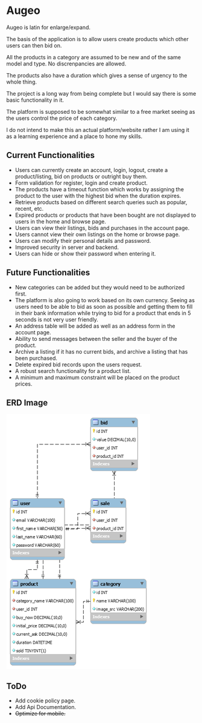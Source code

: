 # Augeo
Augeo is latin for enlarge/expand.

The basis of the application is to allow users create products which other users can then bid on.

All the products in a category are assumed to be new and of the same model and type. No discrenpancies are allowed.

The products also have a duration which gives a sense of urgency to the whole thing.

The project is a long way from being complete but I would say there is some basic functionality in it.

The platform is supposed to be somewhat similar to a free market seeing as the users control the price of each category.

I do not intend to make this an actual platform/website rather I am using it as a learning experience and a place to hone my skills.

## Current Functionalities
- Users can currently create an account, login, logout, create a product/listing, bid on products or outright buy them.
- Form validation for register, login and create product.
- The products have a timeout function which works by assigning the product to the user with the highest bid when the duration expires.
- Retrieve products based on different search queries such as popular, recent, etc. 
- Expired products or products that have been bought are not displayed to users in the home and browse page.
- Users can view their listings, bids and purchases in the account page.
- Users cannot view their own listings on the home or browse page.
- Users can modify their personal details and password.
- Improved security in server and backend.
- Users can hide or show their password when entering it.

## Future Functionalities
- New categories can be added but they would need to be authorized first.
- The platform is also going to work based on its own currency. Seeing as users need to be able to bid as soon as possible and getting them to fill in their bank information while trying to bid for a product that ends in 5 seconds is not very user friendly.
- An address table will be added as well as an address form in the account page.
- Ability to send messages between the seller and the buyer of the product.
- Archive a listing if it has no current bids, and archive a listing that has been purchased.
- Delete expired bid records upon the users request.
- A robust search functionality for a product list.
- A minimum and maximum constraint will be placed on the product prices.

## ERD Image
![ERD Image](https://github.com/TonyADI/Augeo/blob/main/src/backend/ERD%20Image.png?raw=true)

## ToDo
- Add cookie policy page.
- Add Api Documentation.
- <s>Optimize for mobile.</s>
